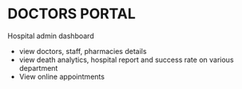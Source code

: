 # DOCTORS PORTAL

Hospital admin dashboard

- view doctors, staff, pharmacies details
- view death analytics, hospital report and success rate on various department
- View online appointments
